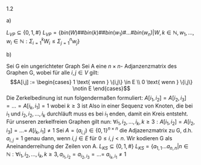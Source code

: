 1.2

a)

$L_{VP} \subseteq \{0,1,\# \}$
$L_{VP} = \left\{ bin(W)\#\#bin(k)\#\#bin(w_{1})\#\dots \# bin(w_{n}) | W,k \in \mathbb{N}, w_{1},\dots,w_{i} \in \mathbb{N}: \Sigma_{i=1}^{k} W_{i} \leq \Sigma^{n}_{j=1} w_{j}  \right\}$

b)

Sei G ein ungerichteter Graph
Sei A eine $n\times n$- Adjanzenzmatrix des Graphen G, wobei für alle $i,j \in V$ gilt: 
$$A[i,j] := \begin{cases} 1 \text{ wenn } \{i,j\} \in E \\ 0 \text{ wenn } \{i,j\} \notin E \end{cases}$$
Die Zerkelbedinung ist nun folgendermaßen formuliert:
$A[i_{1},i_{2}] = A[i_{2},i_{3}] = \dots = A[i_{k},i_{1}] = 1$ wobei $k \geq 3$ ist
Also in einer Sequenz von Knoten, die bei $i_1$ und $i_2,i_2,\dots,i_{k}$ durchläuft muss es bei $i_{1}$ enden, damit ein Kreis entsteht.
Für unseren zerkelfreien Graphen gilt nun:
$\forall i_{1},i_{2},\dots,i_{k}, k \geq 3:A[i_{1},i_{2}] = A[i_{2},i_{3}] = \dots = \ A[i_{k},i_{1}] \neq 1$
Sei $A = (a_{i,j}) \in \{0,1\}^{n\times n}$ die Adjazenzmatrix zu G, d.h. $a_{i,j} = 1$ genau dann, wenn ${i,j} \in E$ für $0 \leq i,j< n$. Wir kodieren G als Aneinanderreihung der Zeilen von A.
$L_{KS} \subseteq \{0,1,\# \}$
$L_{KS} = \{a_{1,1}\dots a_{n,n} |n \in \mathbb{N}: \forall i_{1},i_{2},\dots,i_{k}, k \geq 3,a_{i_{1},i_{2}} = a_{i_{2},i_{3}} = \dots = \ a_{i_{k},i_{1}} \neq 1$